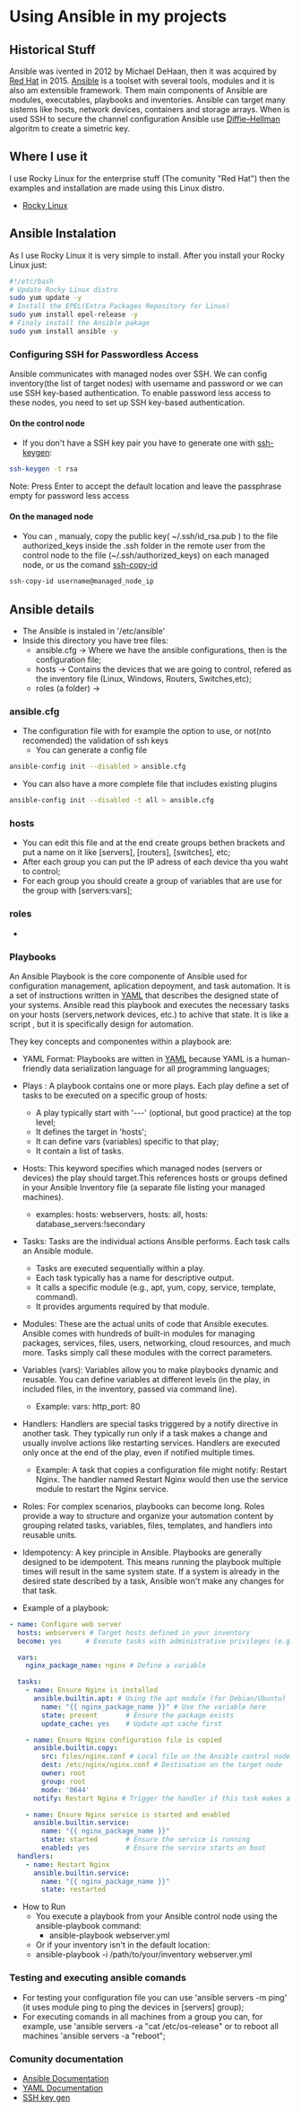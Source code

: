 # Using Ansible in my projects
## Historical Stuff
Ansible was ivented in 2012 by Michael DeHaan, then it was acquired by [Red Hat](https://www.redhat.com/) in 2015. [Ansible](https://docs.ansible.com) is a toolset with several tools, modules and it is also am extensible framework. Them main components of Ansible are modules, executables, playbooks and inventories. Ansible can target many sistems like hosts, network devices, containers and storage arrays. When is used SSH to secure the channel configuration Ansible use [Diffie–Hellman](https://en.wikipedia.org/wiki/Diffie%E2%80%93Hellman_key_exchange) algoritm to create a simetric key.

## Where I use it
I use Rocky Linux for the enterprise stuff (The comunity "Red Hat") then the examples and installation are made using this Linux distro.
- [Rocky Linux](https://rockylinux.org)
## Ansible Instalation
As I use Rocky Linux it is very simple to install. After you install your Rocky Linux just:
~~~bash
#!/etc/bash
# Update Rocky Linux distro
sudo yum update -y
# Install the EPEL(Extra Packages Repository for Linux)
sudo yum install epel-release -y
# Finaly install the Ansible pakage
sudo yum install ansible -y
~~~
### 
### Configuring SSH for Passwordless Access
Ansible communicates with managed nodes over SSH. We can config inventory(the list of target nodes) with username and password or we can use SSH key-based authentication. To enable password less access to these nodes, you need to set up SSH key-based authentication.
#### On the control node
- If you don't have a SSH key pair you have to generate one with [ssh-keygen](https://www.man7.org/linux/man-pages/man1/ssh-keygen.1.html):
~~~bash
ssh-keygen -t rsa
~~~ 
Note: Press Enter to accept the default location and leave the passphrase empty for password less access
#### On the managed node
- You can , manualy, copy the public key( ~/.ssh/id_rsa.pub ) to the file authorized_keys inside the .ssh folder in the remote user  from the control node to the  file (~/.ssh/authorized_keys) on each managed node, or us the comand [ssh-copy-id](https://www.man7.org/linux/man-pages//man1/ssh-copy-id.1.html)
~~~bash
ssh-copy-id username@managed_node_ip
~~~
## Ansible details
- The Ansible is instaled in '/etc/ansible'
- Inside this directory you have tree files:
  - ansible.cfg -> Where we have the ansible configurations, then is the configuration file;
  - hosts -> Contains the devices that we are going to control, refered as the inventory file (Linux, Windows, Routers, Switches,etc);
  - roles (a folder) ->
### ansible.cfg
- The configuration file with for example the option to use, or not(nto recomended) the validation of ssh keys
  - You can generate a config file
~~~bash
ansible-config init --disabled > ansible.cfg
~~~
  - You can also have a more complete file that includes existing plugins
~~~bash
ansible-config init --disabled -t all > ansible.cfg
~~~ 
    
### hosts
- You can edit this file and at the end create groups bethen brackets and put a name on it like [servers], [routers], [switches], etc;
- After each group you can put the IP adress of each device tha you  waht to control;
- For each group you should create a group of variables that are use for the group with [servers:vars];
### roles
-
### Playbooks
An Ansible Playbook is the core componente of Ansible used for configuration management, aplication depoyment, and task automation.
It is a set of instructions  written in [YAML](https://yaml.org) that describes the designed state of your systems.
Ansible read this playbook and executes the necessary tasks on your hosts (servers,network devices, etc.) to achive that state.
It is like a script , but it is specifically design for automation.

They key concepts  and componentes within a playbook are:
- YAML Format: Playbooks are witten in [YAML](https://yaml.org) because YAML  is a human-friendly data serialization language for all programming languages;
- Plays : A playbook contains one or more plays. Each play define a set of tasks to be executed on a specific group of hosts:
  - A play typically start with '---' (optional, but good practice) at the top level;
  - It defines the target in 'hosts';
  - It can define vars (variables) specific to that play;
  - It contain a list of tasks.
- Hosts: This keyword specifies which managed nodes (servers or devices) the play should target.This references hosts or groups defined in your Ansible Inventory file (a separate file listing your managed machines).
  - examples:  hosts: webservers, hosts: all, hosts: database_servers:!secondary
- Tasks: Tasks are the individual actions Ansible performs. Each task calls an Ansible module.
  - Tasks are executed sequentially within a play.
  - Each task typically has a name for descriptive output.
  - It calls a specific module (e.g., apt, yum, copy, service, template, command).
  - It provides arguments required by that module.
- Modules: These are the actual units of code that Ansible executes. Ansible comes with hundreds of built-in modules for managing packages, services, files, users, networking, cloud resources, and much more. Tasks simply call these modules with the correct parameters.
- Variables (vars): Variables allow you to make playbooks dynamic and reusable. You can define variables at different levels (in the play, in included files, in the inventory, passed via command line).
  - Example: vars: http_port: 80
- Handlers: Handlers are special tasks triggered by a notify directive in another task. They typically run only if a task makes a change and usually involve actions like restarting services. Handlers are executed only once at the end of the play, even if notified multiple times.
  - Example: A task that copies a configuration file might notify: Restart Nginx. The handler named Restart Nginx would then use the service module to restart the Nginx service.
- Roles: For complex scenarios, playbooks can become long. Roles provide a way to structure and organize your automation content by grouping related tasks, variables, files, templates, and handlers into reusable units.
- Idempotency: A key principle in Ansible. Playbooks are generally designed to be idempotent. This means running the playbook multiple times will result in the same system state. If a system is already in the desired state described by a task, Ansible won't make any changes for that task.

- Example of a playbook:

~~~yaml
- name: Configure web server
  hosts: webservers # Target hosts defined in your inventory
  become: yes      # Execute tasks with administrative privileges (e.g., sudo)

  vars:
    nginx_package_name: nginx # Define a variable

  tasks:
    - name: Ensure Nginx is installed
      ansible.builtin.apt: # Using the apt module (for Debian/Ubuntu)
        name: "{{ nginx_package_name }}" # Use the variable here
        state: present       # Ensure the package exists
        update_cache: yes    # Update apt cache first

    - name: Ensure Nginx configuration file is copied
      ansible.builtin.copy:
        src: files/nginx.conf # Local file on the Ansible control node
        dest: /etc/nginx/nginx.conf # Destination on the target node
        owner: root
        group: root
        mode: '0644'
      notify: Restart Nginx # Trigger the handler if this task makes a change

    - name: Ensure Nginx service is started and enabled
      ansible.builtin.service:
        name: "{{ nginx_package_name }}"
        state: started       # Ensure the service is running
        enabled: yes         # Ensure the service starts on boot
  handlers:
    - name: Restart Nginx
      ansible.builtin.service:
        name: "{{ nginx_package_name }}"
        state: restarted
~~~
- How to Run
  - You execute a playbook from your Ansible control node using the ansible-playbook command:
    - ansible-playbook webserver.yml
  - Or if your inventory isn't in the default location:
  - ansible-playbook -i /path/to/your/inventory webserver.yml

### Testing and executing ansible comands
- For testing your configuration file you can use 'ansible servers -m ping' (it uses module ping to ping the devices in [servers] group);
- For executing comands in all machines from a group you can, for example, use 'ansible servers -a "cat /etc/os-release" or to reboot all machines 'ansible servers -a "reboot";


### Comunity documentation

- [Ansible Documentation](https://docs.ansible.com)
- [YAML Documentation](https://yaml.org)
- [SSH key gen](https://www.ssh.com/academy/ssh/keygen)
